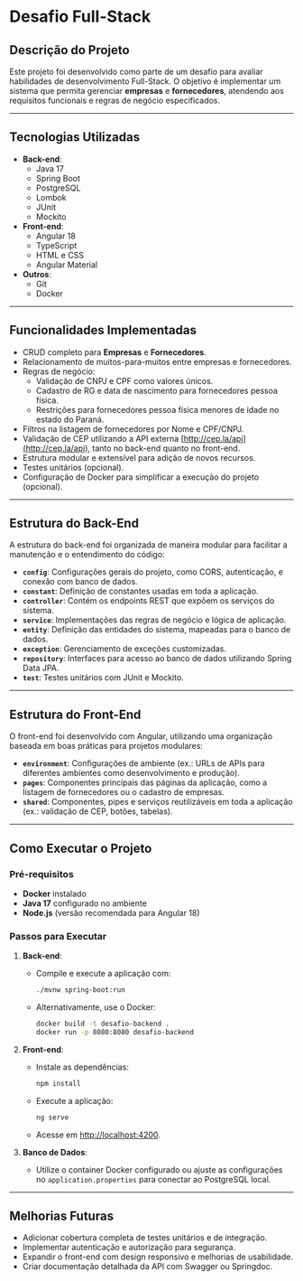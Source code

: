 # Desafio Full-Stack

## Descrição do Projeto

Este projeto foi desenvolvido como parte de um desafio para avaliar habilidades de desenvolvimento Full-Stack. O objetivo é implementar um sistema que permita gerenciar **empresas** e **fornecedores**, atendendo aos requisitos funcionais e regras de negócio especificados.

---

## Tecnologias Utilizadas

- **Back-end**:
  - Java 17
  - Spring Boot
  - PostgreSQL
  - Lombok
  - JUnit
  - Mockito
- **Front-end**:
  - Angular 18
  - TypeScript
  - HTML e CSS
  - Angular Material
- **Outros**:
  - Git
  - Docker

---

## Funcionalidades Implementadas

- CRUD completo para **Empresas** e **Fornecedores**.
- Relacionamento de muitos-para-muitos entre empresas e fornecedores.
- Regras de negócio:
  - Validação de CNPJ e CPF como valores únicos.
  - Cadastro de RG e data de nascimento para fornecedores pessoa física.
  - Restrições para fornecedores pessoa física menores de idade no estado do Paraná.
- Filtros na listagem de fornecedores por Nome e CPF/CNPJ.
- Validação de CEP utilizando a API externa [http://cep.la/api](http://cep.la/api), tanto no back-end quanto no front-end.
- Estrutura modular e extensível para adição de novos recursos.
- Testes unitários (opcional).
- Configuração de Docker para simplificar a execução do projeto (opcional).

---

## Estrutura do Back-End

A estrutura do back-end foi organizada de maneira modular para facilitar a manutenção e o entendimento do código:

- **`config`**: Configurações gerais do projeto, como CORS, autenticação, e conexão com banco de dados.
- **`constant`**: Definição de constantes usadas em toda a aplicação.
- **`controller`**: Contém os endpoints REST que expõem os serviços do sistema.
- **`service`**: Implementações das regras de negócio e lógica de aplicação.
- **`entity`**: Definição das entidades do sistema, mapeadas para o banco de dados.
- **`exception`**: Gerenciamento de exceções customizadas.
- **`repository`**: Interfaces para acesso ao banco de dados utilizando Spring Data JPA.
- **`test`**: Testes unitários com JUnit e Mockito.

---

## Estrutura do Front-End

O front-end foi desenvolvido com Angular, utilizando uma organização baseada em boas práticas para projetos modulares:

- **`environment`**: Configurações de ambiente (ex.: URLs de APIs para diferentes ambientes como desenvolvimento e produção).
- **`pages`**: Componentes principais das páginas da aplicação, como a listagem de fornecedores ou o cadastro de empresas.
- **`shared`**: Componentes, pipes e serviços reutilizáveis em toda a aplicação (ex.: validação de CEP, botões, tabelas).

---

## Como Executar o Projeto

### Pré-requisitos

- **Docker** instalado
- **Java 17** configurado no ambiente
- **Node.js** (versão recomendada para Angular 18)

### Passos para Executar

1. **Back-end**:
   - Compile e execute a aplicação com:
     ```bash
     ./mvnw spring-boot:run
     ```
   - Alternativamente, use o Docker:
     ```bash
     docker build -t desafio-backend .
     docker run -p 8080:8080 desafio-backend
     ```

2. **Front-end**:
   - Instale as dependências:
     ```bash
     npm install
     ```
   - Execute a aplicação:
     ```bash
     ng serve
     ```
   - Acesse em [http://localhost:4200](http://localhost:4200).

3. **Banco de Dados**:
   - Utilize o container Docker configurado ou ajuste as configurações no `application.properties` para conectar ao PostgreSQL local.

---

## Melhorias Futuras

- Adicionar cobertura completa de testes unitários e de integração.
- Implementar autenticação e autorização para segurança.
- Expandir o front-end com design responsivo e melhorias de usabilidade.
- Criar documentação detalhada da API com Swagger ou Springdoc.
